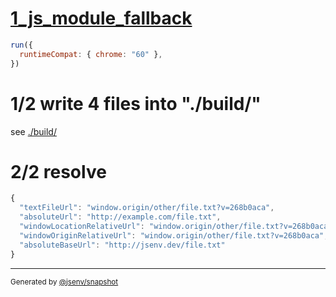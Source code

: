 # [1_js_module_fallback](../../new_url.test.mjs#L30)

```js
run({
  runtimeCompat: { chrome: "60" },
})
```

# 1/2 write 4 files into "./build/"

see [./build/](./build/)

# 2/2 resolve

```js
{
  "textFileUrl": "window.origin/other/file.txt?v=268b0aca",
  "absoluteUrl": "http://example.com/file.txt",
  "windowLocationRelativeUrl": "window.origin/other/file.txt?v=268b0aca",
  "windowOriginRelativeUrl": "window.origin/other/file.txt?v=268b0aca",
  "absoluteBaseUrl": "http://jsenv.dev/file.txt"
}
```

---

<sub>
  Generated by <a href="https://github.com/jsenv/core/tree/main/packages/independent/snapshot">@jsenv/snapshot</a>
</sub>
